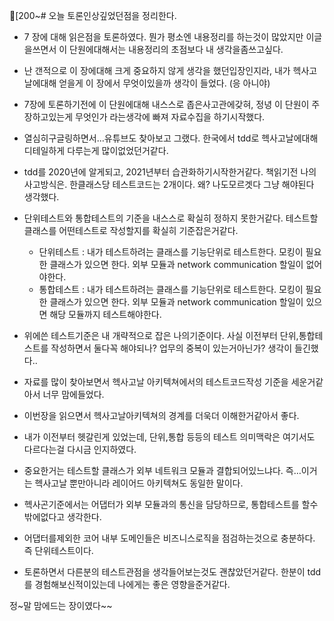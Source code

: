 [200~# 오늘 토론인상깊었던점을 정리한다. 

- 7 장에 대해 읽은점을 토론하였다. 뭔가 평소엔 내용정리를 하는것이 많았지만 이글을쓰면서 이 단원에대해서는 내용정리의 초점보다 내 생각을좀쓰고싶다.

- 난 갠적으로 이 장에대해 크게 중요하지 않게 생각을 했던입장인지라, 내가 헥사고날에대해 얻을게 이 장에서 무엇이있을까 생각이 들었다. (응 아니야)

- 7장에 토론하기전에 이 단원에대해 내스스로 좁은사고관에갖혀, 정녕 이 단원이 주장하고있는게 무엇인가 라는생각에 빠져 자료수집을 하기시작했다.

- 열심히구글링하면서...유튜브도 찾아보고 그랬다. 한국에서 tdd로 헥사고날에대해 디테일하게 다루는게 많이없었던거같다.

- tdd를 2020년에 알게되고, 2021년부터 습관화하기시작한거같다. 책읽기전 나의 사고방식은. 한클래스당 테스트코드는 2개이다.  왜? 나도모르겟다 그냥 해야된다 생각했다.

- 단위테스트와 통합테스트의 기준을 내스스로 확실히 정하지 못한거같다. 테스트할 클래스를 어떤테스트로 작성할지를 확실히 기준잡은거같다.
    - 단위테스트 : 내가 테스트하려는 클래스를 기능단위로 테스트한다. 모킹이 필요한 클래스가 있으면 한다. 외부 모듈과 network communication 할일이 없어야한다.
    - 통합테스트 : 내가 테스트하려는 클래스를 기능단위로 테스트한다. 모킹이 필요한 클래스가 있으면 한다. 외부 모듈과 network communication 할일이 있으면 해당 모듈까지 테스트해야한다.

- 위에쓴 테스트기준은 내 개략적으로 잡은 나의기준이다. 사실 이전부터 단위,통합테스트를 작성하면서 둘다꼭 해야되나? 업무의 중복이 있는거아닌가? 생각이 들긴했다..

- 자료를 많이 찾아보면서 헥사고날 아키텍쳐에서의 테스트코드작성 기준을 세운거같아서 너무 맘에들었다.

- 이번장을 읽으면서 헥사고날아키텍쳐의 경계를 더욱더 이해한거같아서 좋다.

- 내가 이전부터 헷갈린게 있었는데, 단위,통합 등등의 테스트 의미맥락은 여기서도 다르다는걸 다시금 인지하였다.

- 중요한거는 테스트할 클래스가 외부 네트워크 모듈과 결합되어있느냐다. 즉…이거는 헥사고날 뿐만아니라 레이어드 아키텍쳐도 동일한 말이다.

- 헥사곤기준에서는 어댑터가 외부 모듈과의 통신을 담당하므로, 통합테스트를 할수밖에없다고 생각한다.

- 어댑터를제외한 코어 내부 도메인들은 비즈니스로직을 점검하는것으로 충분하다. 즉 단위테스트이다.

- 토론하면서 다른분의 테스트관점을 생각들어보는것도 괜찮았던거같다. 한분이 tdd 를 경험해보신적이있는데 나에게는 좋은 영향을준거같다.

정~말 맘에드는 장이였다~~
